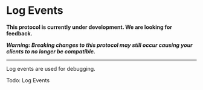 # Log Events

**This protocol is currently under development. We are looking for feedback.**

**_Warning: Breaking changes to this protocol may still occur causing your clients to no longer be compatible._**


---


Log events are used for debugging.


Todo: Log Events
